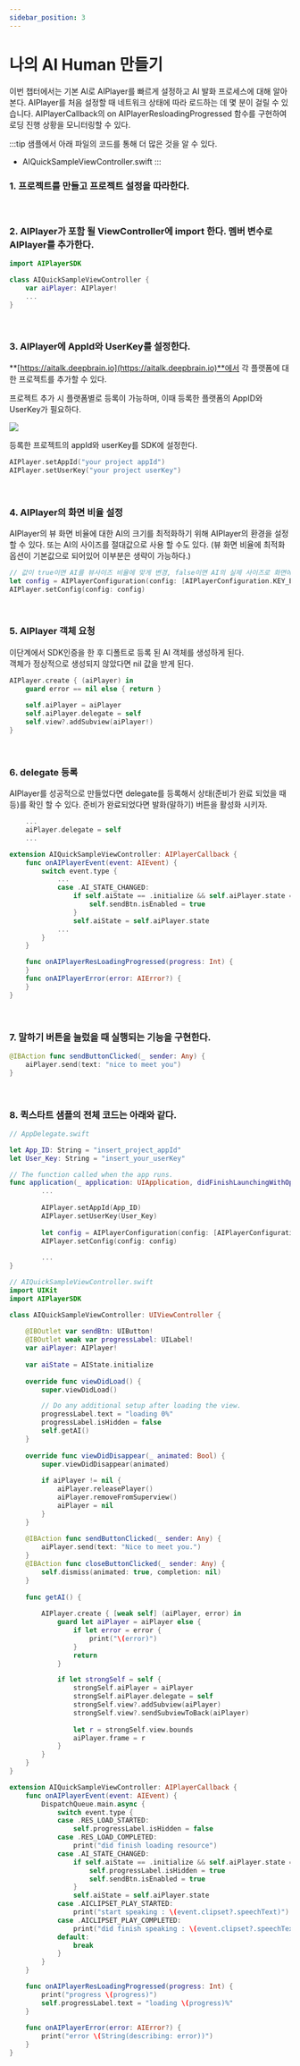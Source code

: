 ```yaml
---
sidebar_position: 3
---
```


# 나의 AI Human 만들기

이번 챕터에서는 기본 AI로 AIPlayer를 빠르게 설정하고 AI 발화 프로세스에 대해 알아본다. AIPlayer를 처음 설정할 때 네트워크 상태에 따라 로드하는 데 몇 분이 걸릴 수 있습니다. AIPlayerCallback의 on AIPlayerResloadingProgressed 함수를 구현하여 로딩 진행 상황을 모니터링할 수 있다.

:::tip
샘플에서 아래 파일의 코드를 통해 더 많은 것을 알 수 있다.
- AIQuickSampleViewController.swift
:::

### 1. 프로젝트를 만들고 **프로젝트 설정**을 따라한다.

<br/>

### 2. AIPlayer가 포함 될 ViewController에 import 한다. 멤버 변수로 AIPlayer를 추가한다.

```swift
import AIPlayerSDK

class AIQuickSampleViewController {
	var aiPlayer: AIPlayer!
    ...
}
```

<br/>

### 3. AIPlayer에 AppId와 UserKey를 설정한다.

**[https://aitalk.deepbrain.io](https://aitalk.deepbrain.io)**에서 각 플랫폼에 대한 프로젝트를 추가할 수 있다.

<!-- <img src="images/aisample_regist_000.png" width="1191" height="301"> -->

프로젝트 추가 시 플랫폼별로 등록이 가능하며, 이때 등록한 플랫폼의 AppID와 UserKey가 필요하다.

<img src="/img/aihuman/ios/aisample_regist_001.png" />

등록한 프로젝트의 appId와 userKey를 SDK에 설정한다.

```swift
AIPlayer.setAppId("your project appId")
AIPlayer.setUserKey("your project userKey")
```

<br/>

### 4. AIPlayer의 화면 비율 설정

AIPlayer의 뷰 화면 비율에 대한 AI의 크기를 최적화하기 위해 AIPlayer의 환경을 설정할 수 있다. 또는 AI의 사이즈를 절대값으로 사용 할 수도 있다. (뷰 화면 비율에 최적화 옵션이 기본값으로 되어있어 이부분은 생략이 가능하다.)

```swift
// 값이 true이면 AI를 뷰사이즈 비율에 맞게 변경, false이면 AI의 실제 사이즈로 화면에 노출됨
let config = AIPlayerConfiguration(config: [AIPlayerConfiguration.KEY_ENABLE_VIEW_ASPECT_RATIO: true])
AIPlayer.setConfig(config: config)
```

<br/>

### 5. AIPlayer 객체 요청

이단계에서 SDK인증을 한 후 디폴트로 등록 된 AI 객체를 생성하게 된다.<br/>객체가 정상적으로 생성되지 않았다면 nil 값을 받게 된다.

```swift
AIPlayer.create { (aiPlayer) in
    guard error == nil else { return }
            
    self.aiPlayer = aiPlayer
    self.aiPlayer.delegate = self
    self.view?.addSubview(aiPlayer!)
}
```

<br/>

### 6. delegate 등록

AIPlayer를 성공적으로 만들었다면 delegate를 등록해서 상태(준비가 완료 되었을 때 등)를 확인 할 수 있다. 준비가 완료되었다면 발화(말하기) 버튼을 활성화 시키자.

```swift
    ...
    aiPlayer.delegate = self
    ...

extension AIQuickSampleViewController: AIPlayerCallback {
    func onAIPlayerEvent(event: AIEvent) {
        switch event.type {
            ...
            case .AI_STATE_CHANGED:
                if self.aiState == .initialize && self.aiPlayer.state == .idle {
                    self.sendBtn.isEnabled = true
                }
                self.aiState = self.aiPlayer.state
            ...
        }
    }

    func onAIPlayerResLoadingProgressed(progress: Int) {
    }
    func onAIPlayerError(error: AIError?) {
    }
}
```

<br/>

### 7. 말하기 버튼을 눌렀을 때 실행되는 기능을 구현한다.

```swift
@IBAction func sendButtonClicked(_ sender: Any) {
    aiPlayer.send(text: "nice to meet you")
}
```

<br/>

### 8. 퀵스타트 샘플의 전체 코드는 아래와 같다.

```swift
// AppDelegate.swift

let App_ID: String = "insert_project_appId"
let User_Key: String = "insert_your_userKey"

// The function called when the app runs.
func application(_ application: UIApplication, didFinishLaunchingWithOptions launchOptions: [UIApplication.LaunchOptionsKey: Any]?) -> Bool {
		...
		
        AIPlayer.setAppId(App_ID)
        AIPlayer.setUserKey(User_Key)
        
        let config = AIPlayerConfiguration(config: [AIPlayerConfiguration.KEY_ENABLE_VIEW_ASPECT_RATIO: true])
        AIPlayer.setConfig(config: config)
        
        ...
}

// AIQuickSampleViewController.swift
import UIKit
import AIPlayerSDK

class AIQuickSampleViewController: UIViewController {
    
    @IBOutlet var sendBtn: UIButton!
    @IBOutlet weak var progressLabel: UILabel!
    var aiPlayer: AIPlayer!
    
    var aiState = AIState.initialize
    
    override func viewDidLoad() {
        super.viewDidLoad()

        // Do any additional setup after loading the view.
        progressLabel.text = "loading 0%"
        progressLabel.isHidden = false
        self.getAI()
    }
    
    override func viewDidDisappear(_ animated: Bool) {
        super.viewDidDisappear(animated)
        
        if aiPlayer != nil {
            aiPlayer.releasePlayer()
            aiPlayer.removeFromSuperview()
            aiPlayer = nil
        }
    }
    
    @IBAction func sendButtonClicked(_ sender: Any) {
        aiPlayer.send(text: "Nice to meet you.")
    }
    @IBAction func closeButtonClicked(_ sender: Any) {
        self.dismiss(animated: true, completion: nil)
    }
    
    func getAI() {
        
        AIPlayer.create { [weak self] (aiPlayer, error) in
            guard let aiPlayer = aiPlayer else {
                if let error = error {
                    print("\(error)")
                }
                return
            }

            if let strongSelf = self {
                strongSelf.aiPlayer = aiPlayer
                strongSelf.aiPlayer.delegate = self
                strongSelf.view?.addSubview(aiPlayer)
                strongSelf.view?.sendSubviewToBack(aiPlayer)
                
                let r = strongSelf.view.bounds
                aiPlayer.frame = r
            }
        }
    }
}

extension AIQuickSampleViewController: AIPlayerCallback {
    func onAIPlayerEvent(event: AIEvent) {
        DispatchQueue.main.async {
            switch event.type {
            case .RES_LOAD_STARTED:
                self.progressLabel.isHidden = false
            case .RES_LOAD_COMPLETED:
                print("did finish loading resource")
            case .AI_STATE_CHANGED:
                if self.aiState == .initialize && self.aiPlayer.state == .idle {
                    self.progressLabel.isHidden = true
                    self.sendBtn.isEnabled = true
                }
                self.aiState = self.aiPlayer.state
            case .AICLIPSET_PLAY_STARTED:
                print("start speaking : \(event.clipset?.speechText)")
            case .AICLIPSET_PLAY_COMPLETED:
                print("did finish speaking : \(event.clipset?.speechText)")
            default:
                break
            }
        }
    }

    func onAIPlayerResLoadingProgressed(progress: Int) {
        print("progress \(progress)")
        self.progressLabel.text = "loading \(progress)%"
    }
    
    func onAIPlayerError(error: AIError?) {
        print("error \(String(describing: error))")
    }
}
```

<br/>


